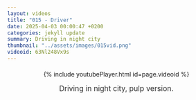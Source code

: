 ```yaml
---
layout: videos
title: "015 - Driver"
date: 2025-04-03 00:00:47 +0200
categories: jekyll update
summary: Driving in night city
thumbnail: "../assets/images/015vid.png"
videoid: 63Nl248Vx9s
---
```


<div style="text-align: center; margin-top: 20px;">
  {% include youtubePlayer.html id=page.videoid %}
  <p style="margin-top: 15px; font-size: 1.2em; color: #333;">
    Driving in night city, pulp version.
  </p>
</div>
